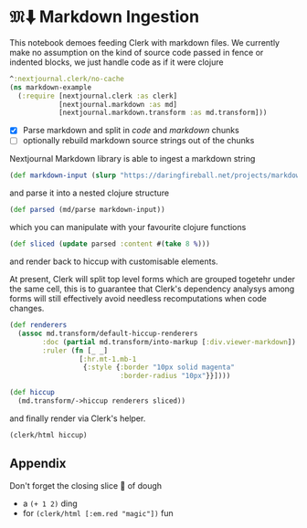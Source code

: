 # $\mathfrak{M}\!⬇$ Markdown Ingestion

This notebook demoes feeding Clerk with markdown files. We currently make no assumption on the kind of source code passed in fence or indented blocks, we just handle code as if it were clojure  

```clj
^:nextjournal.clerk/no-cache
(ns markdown-example
  (:require [nextjournal.clerk :as clerk]
            [nextjournal.markdown :as md]
            [nextjournal.markdown.transform :as md.transform]))
```

- [x] Parse markdown and split in _code_ and _markdown_ chunks
- [ ] optionally rebuild markdown source strings out of the chunks

Nextjournal Markdown library is able to ingest a markdown string

```clojure
(def markdown-input (slurp "https://daringfireball.net/projects/markdown/syntax.text"))
```

and parse it into a nested clojure structure 

```clojure
(def parsed (md/parse markdown-input))
```

which you can manipulate with your favourite clojure functions

```clojure
(def sliced (update parsed :content #(take 8 %)))
```

and render back to hiccup with customisable elements. 

At present, Clerk will split top level forms which are grouped togetehr under the same cell, this is to guarantee that Clerk's dependency analysys among forms will still effectively avoid needless recomputations when code changes.

```clojure
(def renderers 
  (assoc md.transform/default-hiccup-renderers 
        :doc (partial md.transform/into-markup [:div.viewer-markdown])
        :ruler (fn [_ _]
                 [:hr.mt-1.mb-1
                  {:style {:border "10px solid magenta" 
                           :border-radius "10px"}}])))

(def hiccup 
  (md.transform/->hiccup renderers sliced))
```

and finally render via Clerk's helper.

```clojure
(clerk/html hiccup)
```

## Appendix

Don't forget the closing slice 🍕 of dough 
- a `(+ 1 2)` ding
- for `(clerk/html [:em.red "magic"])` fun
